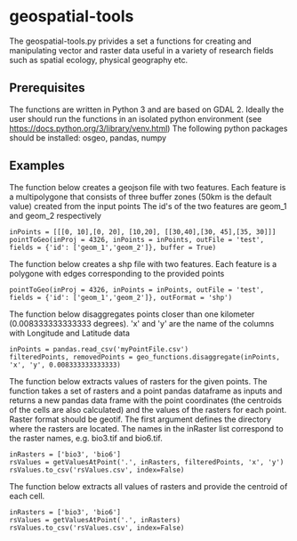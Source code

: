 # geospatial-tools

The geospatial-tools.py privides a set a functions for creating and manipulating vector and raster data useful in a variety of research fields such as spatial ecology, physical geography etc. 

## Prerequisites
The functions are written in Python 3 and are based on GDAL 2. Ideally the user should run the functions in an isolated python environment (see https://docs.python.org/3/library/venv.html) 
The following python packages should be installed:
osgeo, pandas, numpy


## Examples

The function below creates a geojson file with two features. Each feature is a multipolygone that consists of three buffer zones (50km is the default value) created from the input points
The id's of the two features are geom_1 and geom_2 respectively
```
inPoints = [[[0, 10],[0, 20], [10,20], [[30,40],[30, 45],[35, 30]]]
pointToGeo(inProj = 4326, inPoints = inPoints, outFile = 'test', fields = {'id': ['geom_1','geom_2']}, buffer = True)
```

The function below creates a shp file with two features. Each feature is a polygone with edges corresponding to the provided points
```
pointToGeo(inProj = 4326, inPoints = inPoints, outFile = 'test', fields = {'id': ['geom_1','geom_2']}, outFormat = 'shp')
```

The function below disaggregates points closer than one kilometer (0.008333333333333 degrees). 'x' and 'y' are the name of the columns with Longitude and Latitude data
```
inPoints = pandas.read_csv('myPointFile.csv')
filteredPoints, removedPoints = geo_functions.disaggregate(inPoints, 'x', 'y', 0.008333333333333)
```

The function below extracts values of rasters for the given points. The function takes a set of rasters and a point pandas dataframe as inputs and returns a new pandas data frame with the point coordinates
(the centroids of the cells are also calculated) and the values of the rasters for each point. Raster format should be geotif. The first argument defines the directory where the rasters are located. The names in the inRaster list correspond to the raster names, e.g. bio3.tif and bio6.tif.
```
inRasters = ['bio3', 'bio6']
rsValues = getValuesAtPoint('.', inRasters, filteredPoints, 'x', 'y')
rsValues.to_csv('rsValues.csv', index=False)
```

The function below extracts all values of rasters and provide the centroid of each cell.
```
inRasters = ['bio3', 'bio6']
rsValues = getValuesAtPoint('.', inRasters)
rsValues.to_csv('rsValues.csv', index=False)
```